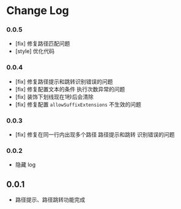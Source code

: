 # Change Log
### 0.0.5
- [fix] 修复路径匹配问题
- [style] 优化代码

### 0.0.4
- [fix] 修复路径提示和跳转识别错误的问题
- [fix] 修复配置文本的条件 执行次数异常的问题
- [fix] 装饰下划线现在1秒后会清除
- [fix] 修复配置 `allowSuffixExtensions` 不生效的问题

### 0.0.3
- [fix] 修复在同一行内出现多个路径 路径提示和跳转 识别错误的问题

### 0.0.2
- 隐藏 log

## 0.0.1

- 路径提示、路径跳转功能完成
